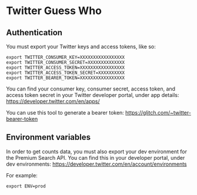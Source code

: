 # Twitter Guess Who

## Authentication
You must export your Twitter keys and access tokens, like so: 

```
export TWITTER_CONSUMER_KEY=XXXXXXXXXXXXXXXXX
export TWITTER_CONSUMER_SECRET=XXXXXXXXXXXXXX
export TWITTER_ACCESS_TOKEN=XXXXXXXXXXXXXXXXX
export TWITTER_ACCESS_TOKEN_SECRET=XXXXXXXXXX
export TWITTER_BEARER_TOKEN=XXXXXXXXXXXXXXXXX
```

You can find your consumer key, consumer secret, access token, and access token secret in your Twitter developer portal, under app details: https://developer.twitter.com/en/apps/

You can use this tool to generate a bearer token: https://glitch.com/~twitter-bearer-token 

## Environment variables
In order to get counts data, you must also export your dev environment for the Premium Search API. You can find this in your developer portal, under dev environments: https://developer.twitter.com/en/account/environments

For example: 
```
export ENV=prod 
```